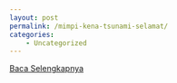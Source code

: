```yaml
---
layout: post
permalink: /mimpi-kena-tsunami-selamat/
categories:
    - Uncategorized
---
```


[Baca Selengkapnya](/04)